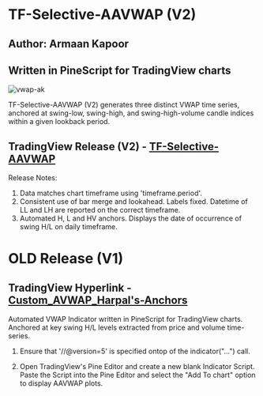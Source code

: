 # TF-Selective-AAVWAP (V2)
## Author: Armaan Kapoor
## Written in PineScript for TradingView charts

![vwap-ak](https://github.com/ak2k2/Custom-AAVWAP-Pinescript/assets/103453421/bdb0eaf8-19be-4dcd-b1d6-4b5a12122c68)


TF-Selective-AAVWAP (V2) generates three distinct VWAP time series, anchored at swing-low, swing-high, and swing-high-volume candle indices within a given lookback period. 


## TradingView Release (V2) - [TF-Selective-AAVWAP](https://www.tradingview.com/script/iDFvwKve-TF-Selective-AAVWAP/)

Release Notes: 
1. Data matches chart timeframe using 'timeframe.period'. 
2. Consistent use of bar merge and lookahead. Labels fixed. Datetime of LL and LH are reported on the correct timeframe. 
3. Automated H, L and HV anchors. Displays the date of occurrence of swing H/L on daily timeframe.


# OLD Release (V1)
## TradingView Hyperlink - [Custom_AVWAP_Harpal's-Anchors](https://www.tradingview.com/script/WQlZvYUJ-Custom-AVWAP-Harpal-s-Anchors/)

Automated VWAP Indicator written in PineScript for TradingView charts. Anchored at key swing H/L levels extracted from price and volume time-series.

1. Ensure that '//@version=5' is specified ontop of the indicator("...") call.

2. Open TradingView's Pine Editor and create a new blank Indicator Script. Paste the Script into the Pine Editor and select the "Add To chart" option to display AAVWAP plots.


